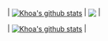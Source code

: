 | <a href="https://github.com/ase1997/github-readme-stats"><img align="center" src="https://github-readme-stats.vercel.app/api?username=ase1997&show_icons=true&include_all_commits=true&theme=aura&" alt="Khoa's github stats" /></a> | <a href="https://github.com/ase1997/github-readme-stats"><img align="center" src="https://github-readme-stats.vercel.app/api/top-langs/?username=ase1997&theme=aura" /></a> |

| <a href="https://github.com/ase1997/github-readme-stats"><img align="center" src="https://komarev.com/ghpvc/?username=ase1997&color=blueviolet" alt="Khoa's github stats" /></a> |
